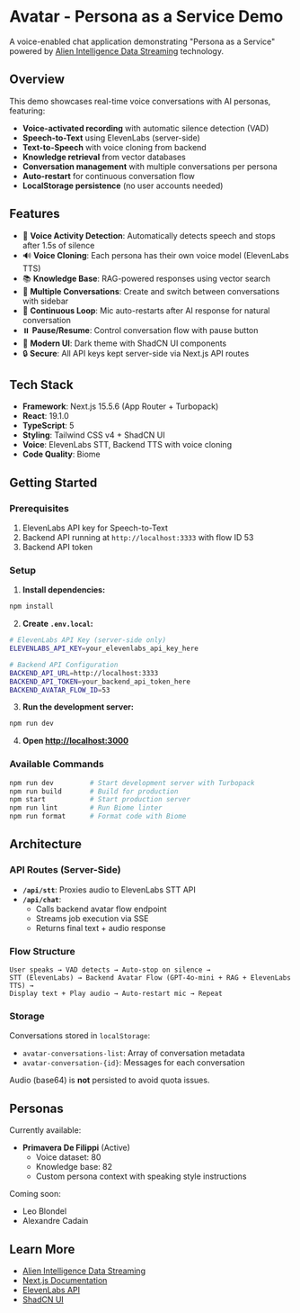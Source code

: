 # Avatar - Persona as a Service Demo

A voice-enabled chat application demonstrating "Persona as a Service" powered by [Alien Intelligence Data Streaming](https://datastreaming.ai/how-it-works) technology.

## Overview

This demo showcases real-time voice conversations with AI personas, featuring:
- **Voice-activated recording** with automatic silence detection (VAD)
- **Speech-to-Text** using ElevenLabs (server-side)
- **Text-to-Speech** with voice cloning from backend
- **Knowledge retrieval** from vector databases
- **Conversation management** with multiple conversations per persona
- **Auto-restart** for continuous conversation flow
- **LocalStorage persistence** (no user accounts needed)

## Features

- 🎤 **Voice Activity Detection**: Automatically detects speech and stops after 1.5s of silence
- 🔊 **Voice Cloning**: Each persona has their own voice model (ElevenLabs TTS)
- 📚 **Knowledge Base**: RAG-powered responses using vector search
- 💬 **Multiple Conversations**: Create and switch between conversations with sidebar
- 🔄 **Continuous Loop**: Mic auto-restarts after AI response for natural conversation
- ⏸️ **Pause/Resume**: Control conversation flow with pause button
- 🎨 **Modern UI**: Dark theme with ShadCN UI components
- 🔒 **Secure**: All API keys kept server-side via Next.js API routes

## Tech Stack

- **Framework**: Next.js 15.5.6 (App Router + Turbopack)
- **React**: 19.1.0
- **TypeScript**: 5
- **Styling**: Tailwind CSS v4 + ShadCN UI
- **Voice**: ElevenLabs STT, Backend TTS with voice cloning
- **Code Quality**: Biome

## Getting Started

### Prerequisites

1. ElevenLabs API key for Speech-to-Text
2. Backend API running at `http://localhost:3333` with flow ID 53
3. Backend API token

### Setup

1. **Install dependencies:**
```bash
npm install
```

2. **Create `.env.local`:**
```bash
# ElevenLabs API Key (server-side only)
ELEVENLABS_API_KEY=your_elevenlabs_api_key_here

# Backend API Configuration
BACKEND_API_URL=http://localhost:3333
BACKEND_API_TOKEN=your_backend_api_token_here
BACKEND_AVATAR_FLOW_ID=53
```

3. **Run the development server:**
```bash
npm run dev
```

4. **Open [http://localhost:3000](http://localhost:3000)**

### Available Commands

```bash
npm run dev         # Start development server with Turbopack
npm run build       # Build for production
npm start           # Start production server
npm run lint        # Run Biome linter
npm run format      # Format code with Biome
```

## Architecture

### API Routes (Server-Side)

- **`/api/stt`**: Proxies audio to ElevenLabs STT API
- **`/api/chat`**:
  - Calls backend avatar flow endpoint
  - Streams job execution via SSE
  - Returns final text + audio response

### Flow Structure

```
User speaks → VAD detects → Auto-stop on silence →
STT (ElevenLabs) → Backend Avatar Flow (GPT-4o-mini + RAG + ElevenLabs TTS) →
Display text + Play audio → Auto-restart mic → Repeat
```

### Storage

Conversations stored in `localStorage`:
- `avatar-conversations-list`: Array of conversation metadata
- `avatar-conversation-{id}`: Messages for each conversation

Audio (base64) is **not** persisted to avoid quota issues.

## Personas

Currently available:
- **Primavera De Filippi** (Active)
  - Voice dataset: 80
  - Knowledge base: 82
  - Custom persona context with speaking style instructions

Coming soon:
- Leo Blondel
- Alexandre Cadain

## Learn More

- [Alien Intelligence Data Streaming](https://datastreaming.ai/how-it-works)
- [Next.js Documentation](https://nextjs.org/docs)
- [ElevenLabs API](https://elevenlabs.io/docs)
- [ShadCN UI](https://ui.shadcn.com)
